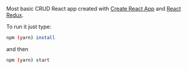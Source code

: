 Most basic CRUD React app created with [Create React App](https://github.com/facebookincubator/create-react-app) and [React Redux](https://github.com/reduxjs/react-redux).

To run it just type:

```sh
npm (yarn) install
```

and then

```sh
npm (yarn) start
```

